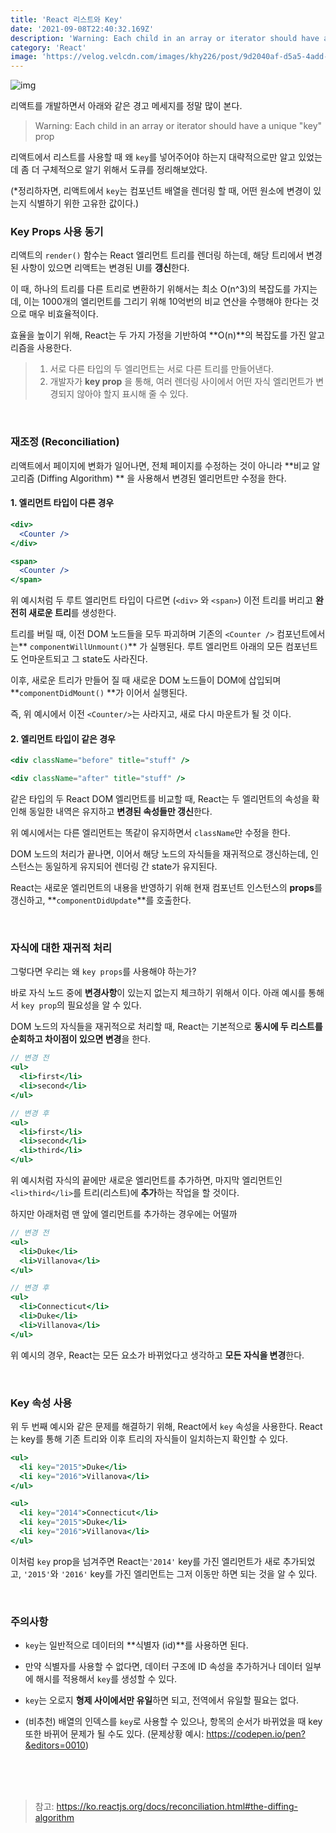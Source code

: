 ```yaml
---
title: 'React 리스트와 Key'
date: '2021-09-08T22:40:32.169Z'
description: 'Warning: Each child in an array or iterator should have a unique "key" prop 🤔'
category: 'React'
image: 'https://velog.velcdn.com/images/khy226/post/9d2040af-d5a5-4add-ad6c-d50c6e819d27/0_XCgoYU9sqt95P8J0.png'
---
```


![img](https://velog.velcdn.com/images/khy226/post/9d2040af-d5a5-4add-ad6c-d50c6e819d27/0_XCgoYU9sqt95P8J0.png)

리액트를 개발하면서 아래와 같은 경고 메세지를 정말 많이 본다.

> Warning: Each child in an array or iterator should have a unique "key" prop

리액트에서 리스트를 사용할 때 왜 `key`를 넣어주어야 하는지 대략적으로만 알고 있었는데 좀 더 구체적으로 알기 위해서 도큐를 정리해보았다.

(\*정리하자면, 리액트에서 `key`는 컴포넌트 배열을 렌더링 할 때, 어떤 원소에 변경이 있는지 식별하기 위한 고유한 값이다.)
<br />

### Key Props 사용 동기

리액트의 `render()` 함수는 React 엘리먼트 트리를 렌더링 하는데, 해당 트리에서 변경된 사항이 있으면 리액트는 변경된 UI를 **갱신**한다.

이 때, 하나의 트리를 다른 트리로 변환하기 위해서는 최소 O(n^3)의 복잡도를 가지는데, 이는 1000개의 엘리먼트를 그리기 위해 10억번의 비교 연산을 수행해야 한다는 것으로 매우 비효율적이다.

효율을 높이기 위해, React는 두 가지 가정을 기반하여 **O(n)**의 복잡도를 가진 알고리즘을 사용한다.

> 1. 서로 다른 타입의 두 엘리먼트는 서로 다른 트리를 만들어낸다.
> 2. 개발자가 **key prop** 을 통해, 여러 렌더링 사이에서 어떤 자식 엘리먼트가 변경되지 않아야 할지 표시해 줄 수 있다.

<br />

### 재조정 (Reconciliation)

리액트에서 페이지에 변화가 일어나면, 전체 페이지를 수정하는 것이 아니라 **비교 알고리즘 (Diffing Algorithm) ** 을 사용해서 변경된 엘리먼트만 수정을 한다.

#### 1. 엘리먼트 타입이 다른 경우

```jsx
<div>
  <Counter />
</div>

<span>
  <Counter />
</span>
```

위 예시처럼 두 루트 엘리먼트 타입이 다르면 (`<div>` 와 `<span>`) 이전 트리를 버리고 **완전히 새로운 트리**를 생성한다.

트리를 버릴 때, 이전 DOM 노드들을 모두 파괴하며 기존의 `<Counter />` 컴포넌트에서는** `componentWillUnmount()`** 가 실행된다. 루트 엘리먼트 아래의 모든 컴포넌트도 언마운트되고 그 state도 사라진다.

이후, 새로운 트리가 만들어 질 때 새로운 DOM 노드들이 DOM에 삽입되며 **`componentDidMount()` **가 이어서 실행된다.

즉, 위 예시에서 이전 `<Counter/>`는 사라지고, 새로 다시 마운트가 될 것 이다.

#### 2. 엘리먼트 타입이 같은 경우

```jsx
<div className="before" title="stuff" />

<div className="after" title="stuff" />
```

같은 타입의 두 React DOM 엘리먼트를 비교할 때, React는 두 엘리먼트의 속성을 확인해 동일한 내역은 유지하고 **변경된 속성들만 갱신**한다.

위 예시에서는 다른 엘리먼트는 똑같이 유지하면서 `className`만 수정을 한다.

DOM 노드의 처리가 끝나면, 이어서 해당 노드의 자식들을 재귀적으로 갱신하는데, 인스턴스는 동일하게 유지되어 렌더링 간 state가 유지된다.

React는 새로운 엘리먼트의 내용을 반영하기 위해 현재 컴포넌트 인스턴스의 **props**를 갱신하고, **`componentDidUpdate`**를 호출한다.

<br />

### 자식에 대한 재귀적 처리

그렇다면 우리는 왜 `key props`를 사용해야 하는가?

바로 자식 노드 중에 **변경사항**이 있는지 없는지 체크하기 위해서 이다. 아래 예시를 통해서 `key prop`의 필요성을 알 수 있다.

DOM 노드의 자식들을 재귀적으로 처리할 때, React는 기본적으로 **동시에 두 리스트를 순회하고 차이점이 있으면 변경**을 한다.

```jsx
// 변경 전
<ul>
  <li>first</li>
  <li>second</li>
</ul>

// 변경 후
<ul>
  <li>first</li>
  <li>second</li>
  <li>third</li>
</ul>
```

위 예시처럼 자식의 끝에만 새로운 엘리먼트를 추가하면, 마지막 엘리먼트인 `<li>third</li>`를 트리(리스트)에 **추가**하는 작업을 할 것이다.

하지만 아래처럼 맨 앞에 엘리먼트를 추가하는 경우에는 어떨까

```jsx
// 변경 전
<ul>
  <li>Duke</li>
  <li>Villanova</li>
</ul>

// 변경 후
<ul>
  <li>Connecticut</li>
  <li>Duke</li>
  <li>Villanova</li>
</ul>
```

위 예시의 경우, React는 모든 요소가 바뀌었다고 생각하고 **모든 자식을 변경**한다.

<br />

### Key 속성 사용

위 두 번째 예시와 같은 문제를 해결하기 위해, React에서 `key` 속성을 사용한다. React는 key를 통해 기존 트리와 이후 트리의 자식들이 일치하는지 확인할 수 있다.

```jsx
<ul>
  <li key="2015">Duke</li>
  <li key="2016">Villanova</li>
</ul>

<ul>
  <li key="2014">Connecticut</li>
  <li key="2015">Duke</li>
  <li key="2016">Villanova</li>
</ul>
```

이처럼 `key` prop을 넘겨주면 React는`'2014'` key를 가진 엘리먼트가 새로 추가되었고, `'2015'`와 `'2016'` key를 가진 엘리먼트는 그저 이동만 하면 되는 것을 알 수 있다.

<br />

### 주의사항

- `key`는 일반적으로 데이터의 **식별자 (id)**를 사용하면 된다.

- 만약 식별자를 사용할 수 없다면, 데이터 구조에 ID 속성을 추가하거나 데이터 일부에 해시를 적용해서 `key`를 생성할 수 있다.

- `key`는 오로지 **형제 사이에서만 유일**하면 되고, 전역에서 유일할 필요는 없다.

- (비추천) 배열의 인덱스를 `key`로 사용할 수 있으나, 항목의 순서가 바뀌었을 때 key 또한 바뀌어 문제가 될 수도 있다. (문제상황 예시: https://codepen.io/pen?&editors=0010)

<br />
<br />
<br />

> 참고: https://ko.reactjs.org/docs/reconciliation.html#the-diffing-algorithm
